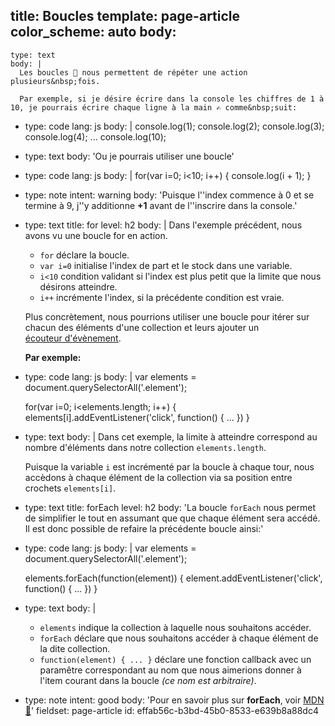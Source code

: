 title: Boucles
template: page-article
color_scheme: auto
body:
  -
    type: text
    body: |
      Les boucles 🔁 nous permettent de répéter une action plusieurs&nbsp;fois.
      
      Par exemple, si je désire écrire dans la console les chiffres de 1 à 10, je pourrais écrire chaque ligne à la main ✍️ comme&nbsp;suit:
  -
    type: code
    lang: js
    body: |
      console.log(1);
      console.log(2);
      console.log(3);
      console.log(4);
      ...
      console.log(10);
  -
    type: text
    body: 'Ou je pourrais utiliser une boucle'
  -
    type: code
    lang: js
    body: |
      for(var i=0; i<10; i++) {
        console.log(i + 1);
      }
  -
    type: note
    intent: warning
    body: 'Puisque l''index commence à 0 et se termine à 9, j''y additionne **+1** avant de l''inscrire dans la console.'
  -
    type: text
    title: for
    level: h2
    body: |
      Dans l'exemple précédent, nous avons vu une boucle for en action.
      
      - `for` déclare la boucle.
      - `var i=0` initialise l'index de part et le stock dans une&nbsp;variable. 
      - `i<10` condition validant si l'index est plus petit que la limite que nous désirons&nbsp;atteindre.
      - `i++` incrémente l'index, si la précédente condition est&nbsp;vraie.
      
      Plus concrètement, nous pourrions utiliser une boucle pour itérer sur chacun des éléments d'une collection et leurs ajouter un [écouteur&nbsp;d'évènement](https://smnarnold.com/cours/developpement-web/addeventlistener).
      
      **Par exemple:**
  -
    type: code
    lang: js
    body: |
      var elements = document.querySelectorAll('.element');
      
      for(var i=0; i<elements.length; i++) {
        elements[i].addEventListener('click', function() { ... })
      }
  -
    type: text
    body: |
      Dans cet exemple, la limite à atteindre correspond au nombre d'éléments dans notre collection `elements.length`. 
      
      Puisque la variable `i` est incrémenté par la boucle à chaque tour, nous accèdons à chaque élément de la collection via sa position entre crochets `elements[i]`.
  -
    type: text
    title: forEach
    level: h2
    body: 'La boucle `forEach` nous permet de simplifier le tout en assumant que que chaque élément sera accédé. Il est donc possible de refaire la précédente boucle ainsi:'
  -
    type: code
    lang: js
    body: |
      var elements = document.querySelectorAll('.element');
      
      elements.forEach(function(element)) {
        element.addEventListener('click', function() { ... })
      }
  -
    type: text
    body: |
      - `elements` indique la collection à laquelle nous souhaitons&nbsp;accéder.
      - `forEach` déclare que nous souhaitons accéder à chaque élément de la dite&nbsp;collection.
      - `function(element) { ... }` déclare une fonction callback avec un paramêtre correspondant au nom que nous aimerions donner à l'item courant dans la&nbsp;boucle _(ce nom est arbitraire)_.
  -
    type: note
    intent: good
    body: 'Pour en savoir plus sur **forEach**, voir [MDN 🦖](https://developer.mozilla.org/fr/docs/Web/JavaScript/Reference/Objets_globaux/Array/forEach)'
fieldset: page-article
id: effab56c-b3bd-45b0-8533-e639b8a88dc4
